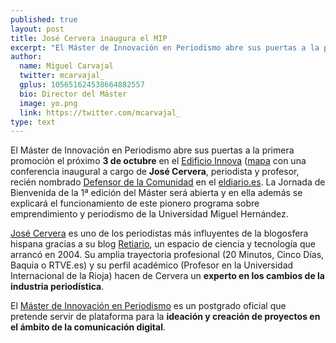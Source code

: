 ```yaml
---
published: true
layout: post
title: José Cervera inaugura el MIP
excerpt: "El Máster de Innovación en Periodismo abre sus puertas a la primera promoción el próximo 3 de octubre en el Edificio Innova con una conferencia inaugural a cargo de José Cervera, periodista y profesor, recién nombrado Defensor de la Comunidad en el eldiario.es."
author:
  name: Miguel Carvajal
  twitter: mcarvajal_
  gplus: 105651624538664882557 
  bio: Director del Máster
  image: yo.png
  link: https://twitter.com/mcarvajal_
type: text
---
```


El Máster de Innovación en Periodismo abre sus puertas a la primera promoción el próximo **3 de octubre** en el [Edificio Innova](http://www.naudelainnovacio.com/) ([mapa](https://mapsengine.google.com/map/u/0/edit?mid=zwJ9qYpCDTx0.kVCptWFCqS-s) con una conferencia inaugural a cargo de **José Cervera**, periodista y profesor, recién nombrado [Defensor de la Comunidad](http://eldiario.es/defensor) en el [eldiario.es](http://www.eldiario.es/). La Jornada de Bienvenida de la 1ª edición del Máster será abierta y en ella además se explicará el funcionamiento de este pionero programa sobre emprendimiento y periodismo de la Universidad Miguel Hernández.

[José Cervera](http://www.eldiario.es/autores/jose_cervera/) es uno de los periodistas más influyentes de la blogosfera hispana gracias a su blog [Retiario](http://blog.rtve.es/retiario/), un espacio de ciencia y tecnología que arrancó en 2004. Su amplia trayectoria profesional (20 Minutos, Cinco Días, Baquia o RTVE.es) y su perfil académico (Profesor en la Universidad Internacional de la Rioja) hacen de Cervera un **experto en los cambios de la industria periodística**.  

El [Máster de Innovación en Periodismo](http://mip.umh.es) es un postgrado oficial que pretende servir de plataforma para la **ideación y creación de proyectos en el ámbito de la comunicación digital**.
